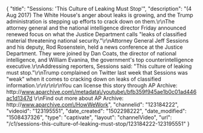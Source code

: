 {
    "title": "Sessions: 'This Culture of Leaking Must Stop'",
    "description": "(4 Aug 2017) The White House's anger about leaks is growing, and the Trump administration is stepping up efforts to crack down on them.\r\nThe attorney general and the national intelligence director Friday announced renewed focus on what the Justice Department calls \"leaks of classified material threatening national security.\"\r\nAttorney General Jeff Sessions and his deputy, Rod Rosenstein, held a news conference at the Justice Department. They were joined by Dan Coats, the director of national intelligence, and William Evanina, the government's top counterintelligence executive.\r\nAddressing reporters, Sessions said: \"This culture of leaking must stop.\"\r\nTrump complained on Twitter last week that Sessions was \"weak\" when it comes to cracking down on leaks of classified information.\r\n\r\n\r\nYou can license this story through AP Archive: http:\/\/www.aparchive.com\/metadata\/youtube\/bfb359f945ae1b0c01ad446ac1d1347d \r\nFind out more about AP Archive: http:\/\/www.aparchive.com\/HowWeWork",
    "channelid": "123184222",
    "videoid": "123195551",
    "date_created": "1502298222",
    "date_modified": "1508437326",
    "type": "captivate",
    "layout": "channelVideo",
    "url": "\/c1\/sessions-this-culture-of-leaking-must-stop\/123184222-123195551"
}